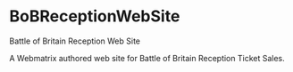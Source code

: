 # BoBReceptionWebSite
Battle of Britain Reception Web Site

A Webmatrix authored web site for Battle of Britain Reception Ticket Sales.
